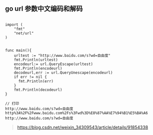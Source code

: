 

## go url 参数中文编码和解码

```

import (
	"fmt"
	"net/url"
)


func main(){
    urltest := "http://www.baidu.com/s?wd=自由度"
    fmt.Println(urltest)
    encodeurl:= url.QueryEscape(urltest)
    fmt.Println(encodeurl)
    decodeurl,err := url.QueryUnescape(encodeurl)
    if err != nil {
      fmt.Println(err)
    }
    fmt.Println(decodeurl)
}
  
// 打印
http://www.baidu.com/s?wd=自由度
http%3A%2F%2Fwww.baidu.com%2Fs%3Fwd%3D%E8%87%AA%E7%94%B1%E5%BA%A6
http://www.baidu.com/s?wd=自由度
```
> https://blog.csdn.net/weixin_34309543/article/details/91854338
